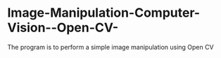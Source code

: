 # Image-Manipulation-Computer-Vision--Open-CV-
The program is to perform a simple image manipulation using Open CV

